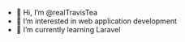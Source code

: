 - 👋 Hi, I’m @realTravisTea
- 👀 I’m interested in web application development
- 🌱 I’m currently learning Laravel

<!---
realTravisTea/realTravisTea is a ✨ special ✨ repository because its `README.md` (this file) appears on your GitHub profile.
You can click the Preview link to take a look at your changes.
--->
